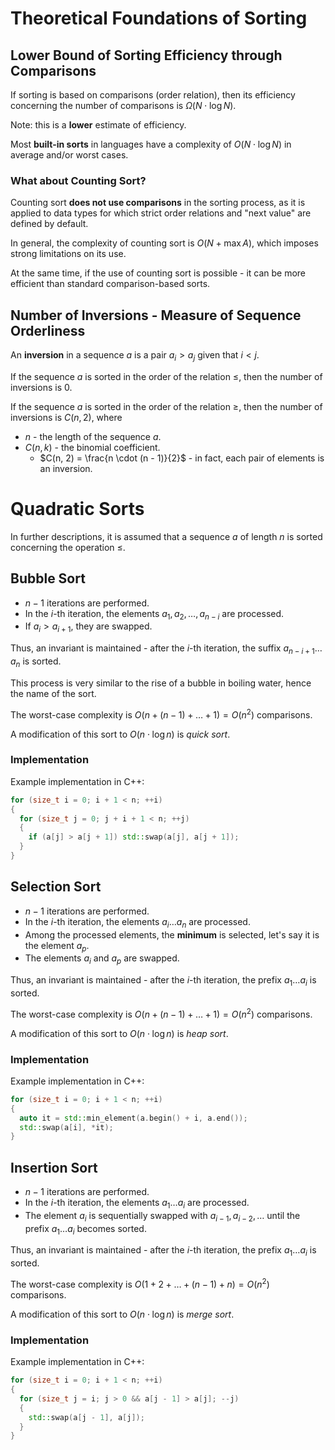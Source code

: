 # Theoretical Foundations of Sorting

## Lower Bound of Sorting Efficiency through Comparisons

If sorting is based on comparisons (order relation), then its efficiency concerning the number of comparisons is $\Omega(N \cdot \log{N})$.

Note: this is a **lower** estimate of efficiency.

Most **built-in sorts** in languages have a complexity of $O(N \cdot \log{N})$ in average and/or worst cases.

### What about Counting Sort?

Counting sort **does not use comparisons** in the sorting process, as it is applied to data types for which strict order relations and "next value" are defined by default.

In general, the complexity of counting sort is $O(N + \max{A})$, which imposes strong limitations on its use.

At the same time, if the use of counting sort is possible - it can be more efficient than standard comparison-based sorts.

## Number of Inversions - Measure of Sequence Orderliness

An **inversion** in a sequence $a$ is a pair $a_i > a_j$ given that $i < j$.

If the sequence $a$ is sorted in the order of the relation $\le$, then the number of inversions is $0$.

If the sequence $a$ is sorted in the order of the relation $\ge$, then the number of inversions is $C(n, 2)$, where

- $n$ - the length of the sequence $a$.
- $C(n, k)$ - the binomial coefficient.
  - $C(n, 2) = \frac{n \cdot (n - 1)}{2}$ - in fact, each pair of elements is an inversion.

# Quadratic Sorts

In further descriptions, it is assumed that a sequence $a$ of length $n$ is sorted concerning the operation $\le$.

## Bubble Sort

- $n - 1$ iterations are performed.
- In the $i$-th iteration, the elements $a_1, a_2, \dots, a_{n - i}$ are processed.
- If $a_i > a_{i + 1}$, they are swapped.

Thus, an invariant is maintained - after the $i$-th iteration, the suffix $a_{n - i + 1} \dots a_n$ is sorted.

This process is very similar to the rise of a bubble in boiling water, hence the name of the sort.

The worst-case complexity is $O(n + (n - 1) + \dots + 1) = O(n^2)$ comparisons.

A modification of this sort to $O(n \cdot \log{n})$ is _quick sort_.

### Implementation

Example implementation in C++:

```cpp
for (size_t i = 0; i + 1 < n; ++i)
{
  for (size_t j = 0; j + i + 1 < n; ++j)
  {
    if (a[j] > a[j + 1]) std::swap(a[j], a[j + 1]);
  }
}
```

## Selection Sort

- $n - 1$ iterations are performed.
- In the $i$-th iteration, the elements $a_i \dots a_n$ are processed.
- Among the processed elements, the **minimum** is selected, let's say it is the element $a_p$.
- The elements $a_i$ and $a_p$ are swapped.

Thus, an invariant is maintained - after the $i$-th iteration, the prefix $a_1 \dots a_i$ is sorted.

The worst-case complexity is $O(n + (n - 1) + \dots + 1) = O(n^2)$ comparisons.

A modification of this sort to $O(n \cdot \log{n})$ is _heap sort_.

### Implementation

Example implementation in C++:

```cpp
for (size_t i = 0; i + 1 < n; ++i)
{
  auto it = std::min_element(a.begin() + i, a.end());
  std::swap(a[i], *it);
}
```

## Insertion Sort

- $n - 1$ iterations are performed.
- In the $i$-th iteration, the elements $a_1 \dots a_i$ are processed.
- The element $a_i$ is sequentially swapped with $a_{i - 1}, a_{i - 2}, \dots$ until the prefix $a_1 \dots a_i$ becomes sorted.

Thus, an invariant is maintained - after the $i$-th iteration, the prefix $a_1 \dots a_i$ is sorted.

The worst-case complexity is $O(1 + 2 + \dots + (n - 1) + n) = O(n^2)$ comparisons.

A modification of this sort to $O(n \cdot \log{n})$ is _merge sort_.

### Implementation

Example implementation in C++:

```cpp
for (size_t i = 0; i + 1 < n; ++i)
{
  for (size_t j = i; j > 0 && a[j - 1] > a[j]; --j)
  {
    std::swap(a[j - 1], a[j]);
  }
}
```